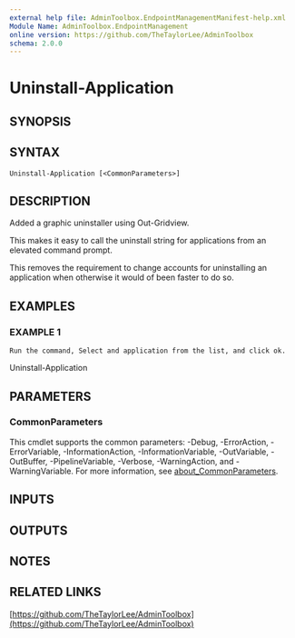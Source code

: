 ```yaml
---
external help file: AdminToolbox.EndpointManagementManifest-help.xml
Module Name: AdminToolbox.EndpointManagement
online version: https://github.com/TheTaylorLee/AdminToolbox
schema: 2.0.0
---
```


# Uninstall-Application

## SYNOPSIS

## SYNTAX

```
Uninstall-Application [<CommonParameters>]
```

## DESCRIPTION
Added a graphic uninstaller using Out-Gridview.

This makes it easy to call the uninstall string for applications from an elevated command prompt.

This removes the requirement to change accounts for uninstalling an application when otherwise it would of been faster to do so.

## EXAMPLES

### EXAMPLE 1
```
Run the command, Select and application from the list, and click ok.
```

Uninstall-Application

## PARAMETERS

### CommonParameters
This cmdlet supports the common parameters: -Debug, -ErrorAction, -ErrorVariable, -InformationAction, -InformationVariable, -OutVariable, -OutBuffer, -PipelineVariable, -Verbose, -WarningAction, and -WarningVariable. For more information, see [about_CommonParameters](http://go.microsoft.com/fwlink/?LinkID=113216).

## INPUTS

## OUTPUTS

## NOTES

## RELATED LINKS

[https://github.com/TheTaylorLee/AdminToolbox](https://github.com/TheTaylorLee/AdminToolbox)

